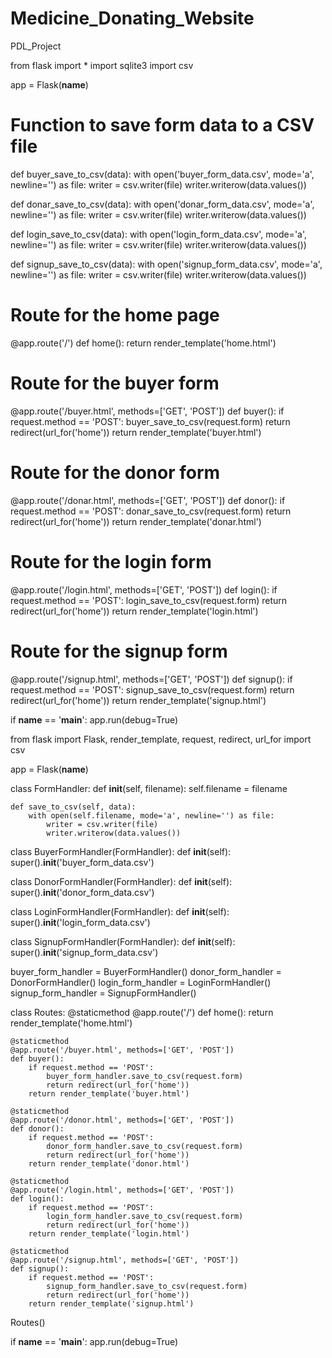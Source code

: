 # Medicine_Donating_Website
PDL_Project


from flask import *
import sqlite3
import csv


app = Flask(__name__)
# Function to save form data to a CSV file
def buyer_save_to_csv(data):
    with open('buyer_form_data.csv', mode='a', newline='') as file:
        writer = csv.writer(file)
        writer.writerow(data.values())


def donar_save_to_csv(data):
    with open('donar_form_data.csv', mode='a', newline='') as file:
        writer = csv.writer(file)
        writer.writerow(data.values())


def login_save_to_csv(data):
    with open('login_form_data.csv', mode='a', newline='') as file:
        writer = csv.writer(file)
        writer.writerow(data.values())

def signup_save_to_csv(data):
    with open('signup_form_data.csv', mode='a', newline='') as file:
        writer = csv.writer(file)
        writer.writerow(data.values())

# Route for the home page
@app.route('/')
def home():
    return render_template('home.html')

# Route for the buyer form
@app.route('/buyer.html', methods=['GET', 'POST'])
def buyer():
    if request.method == 'POST':
        buyer_save_to_csv(request.form)
        return redirect(url_for('home'))
    return render_template('buyer.html')

# Route for the donor form
@app.route('/donar.html', methods=['GET', 'POST'])
def donor():
    if request.method == 'POST':
        donar_save_to_csv(request.form)
        return redirect(url_for('home'))
    return render_template('donar.html')

# Route for the login form
@app.route('/login.html', methods=['GET', 'POST'])
def login():
    if request.method == 'POST':
        login_save_to_csv(request.form)
        return redirect(url_for('home'))
    return render_template('login.html')

# Route for the signup form
@app.route('/signup.html', methods=['GET', 'POST'])
def signup():
    if request.method == 'POST':
        signup_save_to_csv(request.form)
        return redirect(url_for('home'))
    return render_template('signup.html')


if __name__ == '__main__':
    app.run(debug=True)




from flask import Flask, render_template, request, redirect, url_for
import csv

app = Flask(__name__)

class FormHandler:
    def __init__(self, filename):
        self.filename = filename

    def save_to_csv(self, data):
        with open(self.filename, mode='a', newline='') as file:
            writer = csv.writer(file)
            writer.writerow(data.values())

class BuyerFormHandler(FormHandler):
    def __init__(self):
        super().__init__('buyer_form_data.csv')

class DonorFormHandler(FormHandler):
    def __init__(self):
        super().__init__('donor_form_data.csv')

class LoginFormHandler(FormHandler):
    def __init__(self):
        super().__init__('login_form_data.csv')

class SignupFormHandler(FormHandler):
    def __init__(self):
        super().__init__('signup_form_data.csv')

buyer_form_handler = BuyerFormHandler()
donor_form_handler = DonorFormHandler()
login_form_handler = LoginFormHandler()
signup_form_handler = SignupFormHandler()

class Routes:
    @staticmethod
    @app.route('/')
    def home():
        return render_template('home.html')

    @staticmethod
    @app.route('/buyer.html', methods=['GET', 'POST'])
    def buyer():
        if request.method == 'POST':
            buyer_form_handler.save_to_csv(request.form)
            return redirect(url_for('home'))
        return render_template('buyer.html')

    @staticmethod
    @app.route('/donor.html', methods=['GET', 'POST'])
    def donor():
        if request.method == 'POST':
            donor_form_handler.save_to_csv(request.form)
            return redirect(url_for('home'))
        return render_template('donor.html')

    @staticmethod
    @app.route('/login.html', methods=['GET', 'POST'])
    def login():
        if request.method == 'POST':
            login_form_handler.save_to_csv(request.form)
            return redirect(url_for('home'))
        return render_template('login.html')

    @staticmethod
    @app.route('/signup.html', methods=['GET', 'POST'])
    def signup():
        if request.method == 'POST':
            signup_form_handler.save_to_csv(request.form)
            return redirect(url_for('home'))
        return render_template('signup.html')

Routes()

if __name__ == '__main__':
    app.run(debug=True)
